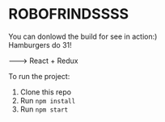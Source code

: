 # ROBOFRINDSSSS 
You can donlowd the build for see in action:) <br>
Hamburgers do 31! <br>

---> React + Redux<br>

To run the project:<br>

1. Clone this repo<br>
2. Run `npm install`<br>
3. Run `npm start`<br>
